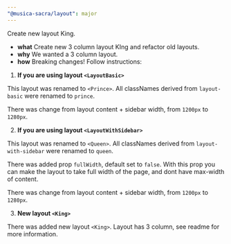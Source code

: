 ```yaml
---
"@musica-sacra/layout": major
---
```


Create new layout King.

- **what** Create new 3 column layout KIng and refactor old layouts.
- **why** We wanted a 3 column layout.
- **how** Breaking changes! Follow instructions:

1. **If you are using layout `<LayoutBasic>`**
   
This layout was renamed to `<Prince>`. All classNames derived from `layout-basic` were renamed to `prince`.

There was change from layout content + sidebar width, from `1200px` to `1280px`.

2. **If you are using layout `<LayoutWithSidebar>`**

This layout was renamed to `<Queen>`. All classNames derived from `layout-with-sidebar` were renamed to `queen`.

There was added prop `fullWidth`, default set to `false`. With this prop you can make the layout to take full width of the page, and dont have max-width of content.

There was change from layout content + sidebar width, from `1200px` to `1280px`.

3. **New layout `<King>`**

There was added new layout `<King>`. Layout has 3 column, see readme for more information.



